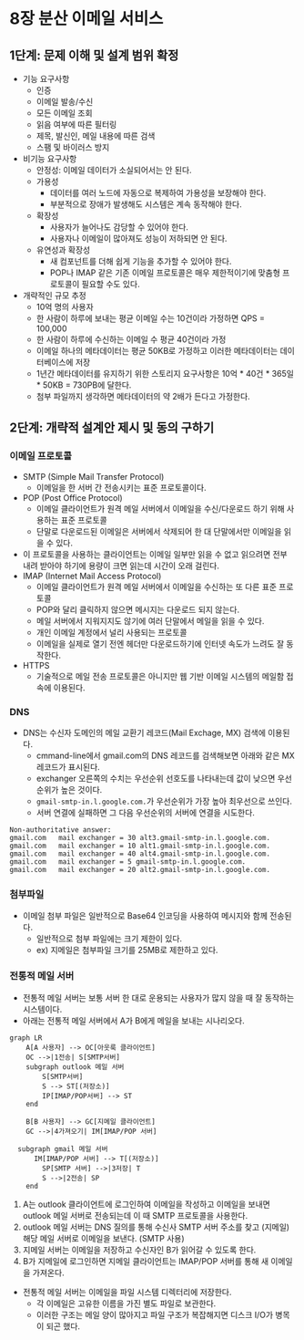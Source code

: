 # 8장 분산 이메일 서비스
## 1단계: 문제 이해 및 설계 범위 확정

- 기능 요구사항
    - 인증
    - 이메일 발송/수신
    - 모든 이메일 조회
    - 읽음 여부에 따른 필터링
    - 제목, 발신인, 메일 내용에 따른 검색
    - 스팸 및 바이러스 방지
- 비기능 요구사항
    - 안정성: 이메일 데이터가 소실되어서는 안 된다.
    - 가용성
        - 데이터를 여러 노드에 자동으로 복제하여 가용성을 보장해야 한다.
        - 부분적으로 장애가 발생해도 시스템은 계속 동작해야 한다.
    - 확장성
        - 사용자가 늘어나도 감당할 수 있어야 한다.
        - 사용자나 이메일이 많아져도 성능이 저하되면 안 된다.
    - 유연성과 확장성
        - 새 컴포넌트를 더해 쉽게 기능을 추가할 수 있어야 한다.
        - POP나 IMAP 같은 기존 이메일 프로토콜은 매우 제한적이기에 맞춤형 프로토콜이 필요할 수도 있다.
- 개략적인 규모 추정
    - 10억 명의 사용자
    - 한 사람이 하루에 보내는 평균 이메일 수는 10건이라 가정하면 QPS = 100,000
    - 한 사람이 하루에 수신하는 이메일 수 평균 40건이라 가정
    - 이메일 하나의 메타데이터는 평균 50KB로 가정하고 이러한 메타데이터는 데이터베이스에 저장
    - 1년간 메타데이터를 유지하기 위한 스토리지 요구사항은 10억 * 40건 * 365일 * 50KB = 730PB에 달한다.
    - 첨부 파일까지 생각하면 메타데이터의 약 2배가 든다고 가정한다.

## 2단계: 개략적 설계안 제시 및 동의 구하기

### 이메일 프로토콜

- SMTP (Simple Mail Transfer Protocol)
    - 이메일을 한 서버 간 전송시키는 표준 프로토콜이다.
- POP (Post Office Protocol)
    - 이메일 클라이언트가 원격 메일 서버에서 이메일을 수신/다운로드 하기 위해 사용하는 표준 프로토콜
    - 단말로 다운로드된 이메일은 서버에서 삭제되어 한 대 단말에서만 이메일을 읽을 수 있다.
- 이 프로토콜을 사용하는 클라이언트는 이메일 일부만 읽을 수 없고 읽으려면 전부 내려 받아야 하기에 용량이 크면 읽는데 시간이 오래 걸린다.
- IMAP (Internet Mail Access Protocol)
    - 이메일 클라이언트가 원격 메일 서버에서 이메일을 수신하는 또 다른 표준 프로토콜
    - POP와 달리 클릭하지 않으면 메시지는 다운로드 되지 않는다.
    - 메일 서버에서 지워지지도 않기에 여러 단말에서 메일을 읽을 수 있다.
    - 개인 이메일 계정에서 널리 사용되는 프로토콜
    - 이메일을 실제로 열기 전엔 헤더만 다운로드하기에 인터넷 속도가 느려도 잘 동작한다.
- HTTPS
    - 기술적으로 메일 전송 프로토콜은 아니지만 웹 기반 이메일 시스템의 메일함 접속에 이용된다.

### DNS

- DNS는 수신자 도메인의 메일 교환기 레코드(Mail Exchage, MX) 검색에 이용된다.
    - cmmand-line에서 gmail.com의 DNS 레코드를 검색해보면 아래와 같은 MX 레코드가 표시된다.
    - exchanger 오른쪽의 수치는 우선순위 선호도를 나타내는데 값이 낮으면 우선순위가 높은 것이다.
    - `gmail-smtp-in.l.google.com.`가 우선순위가 가장 높아 최우선으로 쓰인다.
    - 서버 연결에 실패하면 그 다음 우선순위의 서버에 연결을 시도한다.

```
Non-authoritative answer:
gmail.com	mail exchanger = 30 alt3.gmail-smtp-in.l.google.com.
gmail.com	mail exchanger = 10 alt1.gmail-smtp-in.l.google.com.
gmail.com	mail exchanger = 40 alt4.gmail-smtp-in.l.google.com.
gmail.com	mail exchanger = 5 gmail-smtp-in.l.google.com.
gmail.com	mail exchanger = 20 alt2.gmail-smtp-in.l.google.com.
```

### 첨부파일

- 이메일 첨부 파일은 일반적으로 Base64 인코딩을 사용하여 메시지와 함께 전송된다.
    - 일반적으로 첨부 파일에는 크기 제한이 있다.
    - ex) 지메일은 첨부파일 크기를 25MB로 제한하고 있다.

### 전통적 메일 서버

- 전통적 메일 서버는 보통 서버 한 대로 운용되는 사용자가 많지 않을 때 잘 동작하는 시스템이다.
- 아래는 전통적 메일 서버에서 A가 B에게 메일을 보내는 시나리오다.

```mermaid
graph LR
	A[A 사용자] --> OC[아웃룩 클라이언트]
	OC -->|1전송| S[SMTP서버]
	subgraph outlook 메일 서버
		S[SMTP서버]
		S --> ST[(저장소)]
		IP[IMAP/POP서버] --> ST
	end
	
	B[B 사용자] --> GC[지메일 클라이언트]
	GC -->|4가져오기| IM[IMAP/POP 서버]
	
  subgraph gmail 메일 서버
	  IM[IMAP/POP 서버] --> T[(저장소)]
		SP[SMTP 서버] -->|3저장| T
		S -->|2전송| SP
	end

```

1. A는 outlook 클라이언트에 로그인하여 이메일을 작성하고 이메일을 보내면 outlook 메일 서버로 전송되는데 이 때 SMTP 프로토콜을 사용한다.
2. outlook 메일 서버는 DNS 질의를 통해 수신사 SMTP 서버 주소를 찾고 (지메일) 해당 메일 서버로 이메일을 보낸다. (SMTP 사용)
3. 지메일 서버는 이메일을 저장하고 수신자인 B가 읽어갈 수 있도록 한다.
4. B가 지메일에 로그인하면 지메일 클라이언트는 IMAP/POP 서버를 통해 새 이메일을 가져온다.

- 전통적 메일 서버는 이메일을 파일 시스템 디렉터리에 저장한다.
  - 각 이메일은 고유한 이름을 가진 별도 파일로 보관한다.
  - 이러한 구조는 메일 양이 많아지고 파일 구조가 복잡해지면 디스크 I/O가 병목이 되곤 했다.
